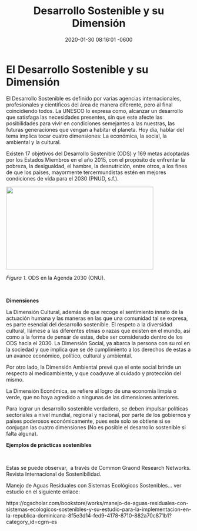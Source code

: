 ﻿---
layout: post
title: Desarrollo Sostenible y su Dimensión
date: 2020-01-30 08:16:01 -0600
category: eventos
image: https://1.bp.blogspot.com/-f1JTObLdnPo/XjM3ZehR47I/AAAAAAAAusU/gxBmxnwSitsAd_oEoXtaAr-rdcdtvXR-gCLcBGAsYHQ/s400/ODS.jpg
---
<html>
</head>
<body>
<h1><strong>El Desarrollo Sostenible y su Dimensi&oacute;n</strong></h1>

<p>El Desarrollo Sostenible es definido por varias agencias internacionales, profesionales y cient&iacute;ficos del &aacute;rea de manera diferente, pero al final coincidiendo todos. La UNESCO lo expresa como, alcanzar un desarrollo que satisfaga las necesidades presentes, sin que este afecte las posibilidades para vivir en condiciones semejantes a las nuestras, las futuras generaciones que vengan a habitar el planeta. Hoy d&iacute;a, hablar del tema implica tocar cuatro dimensiones: La econ&oacute;mica, la social, la ambiental y la cultural.</p>

<p>Existen 17 objetivos del Desarrollo Sostenible (ODS) y 169 metas adoptadas por los Estados Miembros en el a&ntilde;o 2015, con el prop&oacute;sito de enfrentar la pobreza, la desigualdad, el hambre, la desnutrici&oacute;n, entre otros, a los fines de que los pa&iacute;ses, mayormente tercermundistas est&eacute;n en mejores condiciones de vida para el 2030 (PNUD, s.f.).</p>

<p><img alt="" src="https://1.bp.blogspot.com/-f1JTObLdnPo/XjM3ZehR47I/AAAAAAAAusU/gxBmxnwSitsAd_oEoXtaAr-rdcdtvXR-gCLcBGAsYHQ/s400/ODS.jpg" style="width: 400px; height: 225px;" /></p>

<p><em>Figura </em><em>1</em>. ODS en la Agenda 2030 (ONU).</p>

<p>&nbsp;</p>

<p><strong>Dimensiones</strong></p>

<p>La Dimensi&oacute;n Cultural, adem&aacute;s de que recoge el sentimiento innato de la actuaci&oacute;n humana y las maneras en las que una comunidad tal se expresa, es parte esencial del desarrollo sostenible. El respeto a la diversidad cultural, ll&aacute;mese a las diferentes etnias o razas que existen en el mundo, as&iacute; como a la forma de pensar de estas, debe ser considerado dentro de los ODS hacia el 2030. La Dimensi&oacute;n Social, ya abarca la persona con su rol en la sociedad y que implica que se d&eacute; cumplimiento a los derechos de estas a un avance econ&oacute;mico, pol&iacute;tico, cultural y ambiental.</p>

<p>Por otro lado, la Dimensi&oacute;n Ambiental prev&eacute; que el ente social brinde un respecto al medioambiente, y que coadyuve al cuidado y protecci&oacute;n del mismo.</p>

<p>La Dimensi&oacute;n Econ&oacute;mica, se refiere al logro de una econom&iacute;a limpia o verde, que no haya agredido a ningunas de las dimensiones anteriores.</p>

<p>Para lograr un desarrollo sostenible verdadero, se deben impulsar pol&iacute;ticas sectoriales a nivel mundial, regional y nacional, por parte de los gobiernos y pa&iacute;ses poderosos econ&oacute;micamente, pues este solo se obtiene si se conjugan las cuatro dimensiones (No es posible el desarrollo sostenible si falta alguna).</p>

<p><strong>Ejemplos de pr&aacute;cticas sostenibles</strong></p>

<p>&nbsp;</p>

<p>Estas se puede observar,&nbsp; a trav&eacute;s de Common Graond Research Networks. Revista Internacional de Sostenibilidad.</p>

<p>Manejo de Aguas Residuales con Sistemas Ecol&oacute;gicos Sostenibles&hellip; ver estudio en el siguiente enlace:</p>

<p>https://cgscholar.com/bookstore/works/manejo-de-aguas-residuales-con-sistemas-ecologicos-sostenibles-y-su-estudio-para-la-implementacion-en-la-republica-dominicana-8f5e3d14-fed9-4178-8710-882a70c871b1?category_id=cgrn-es</p>
</body>
</html>
